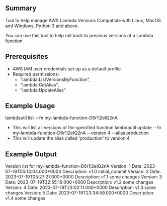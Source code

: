 ## Summary
Tool to help manage AWS Lambda Versions
Compatible with Linux, MacOS and Windows, Python 3 and above. 

You can use this tool to help roll back to previous versions of a Lambda function

## Prerequisites
- AWS IAM user credentials set up as a default profile
- Required permissions:
  - "lambda:ListVersionsByFunction",
  - "lambda:GetAlias",
  - "lambda:UpdateAlias"
## Example Usage
  lambdautil list --fn my-lambda-function-D6r1i2eIQ2nA
  - This will list all versions of the specified function
  lambdautil update --fn my-lambda-function-D6r1i2eIQ2nA --version 4 --alias production
  - This will update the alias called 'production' to version 4

## Example Output
Version list for  my-lambda-function-D6r1i2eIQ2nA
Version:  1 Date:  2023-07-19T05:14:04.000+0000  Description:  v1.0 Initial_commit
Version:  2 Date:  2023-07-19T05:27:27.000+0000  Description:  v1.1 some changes
Version:  3 Date:  2023-07-19T22:55:19.000+0000  Description:  v1.2 some changes
Version:  4 Date:  2023-07-19T23:02:11.000+0000  Description:  v1.3 some changes
Version:  5 Date:  2023-07-19T23:34:59.000+0000  Description:  v1.4 some changes

